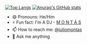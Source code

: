 [![Top Langs](https://github-readme-stats.vercel.app/api/top-langs/?username=juliomontas)](https://github.com/anuraghazra/github-readme-stats)
[![Anurag's GitHub stats](https://github-readme-stats.vercel.app/api?username=juliomontas)](https://github.com/juliomontas/github-readme-stats)

- 😄 Pronouns: He/Him
- ⚡ Fun fact: I'm A DJ - [M O N T Á S](https://ra.co/dj/montas)
- 📫 How to reach me: [@juliomontas](https://twitter.com/juliomontas)
- 💬 Ask me anything

<!--
**JulioMontas/JulioMontas** is a ✨ _special_ ✨ repository because its `README.md` (this file) appears on your GitHub profile.

### Hi there 👋

Here are some ideas to get you started:

- 🔭 I’m currently working on ...
- 🌱 I’m currently learning ...
- 👯 I’m looking to collaborate on ...
- 🤔 I’m looking for help with ...
- 💬 Ask me about ...
- 📫 How to reach me: ...
- 😄 Pronouns: ...
- ⚡ Fun fact: ...
-->
